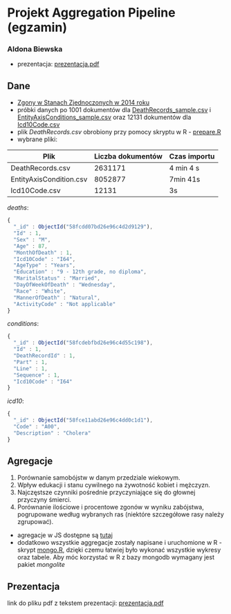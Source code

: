 # Projekt Aggregation Pipeline (egzamin)

### Aldona Biewska
* prezentacja: [prezentacja.pdf](https://github.com/abie115/nosql-exam/blob/master/pdf/prezentacja.pdf)
## Dane

* [Zgony w Stanach Zjednoczonych w 2014 roku](https://www.kaggle.com/cdc/mortality)
* próbki danych po 1001 dokumentów dla [DeathRecords_sample.csv](https://github.com/abie115/nosql-exam/blob/master/sample/DeathRecords_sample.csv) i [EntityAxisConditions_sample.csv](https://github.com/abie115/nosql-exam/blob/master/sample/EntityAxisConditions_sample.csv) oraz 12131 dokumentów dla [Icd10Code.csv](https://github.com/abie115/nosql-exam/blob/master/sample/Icd10Code.csv)
* plik _DeathRecords.csv_ obrobiony przy pomocy skryptu w R - [prepare.R](https://github.com/abie115/nosql-exam/blob/master/scripts/prepare.R)
* wybrane pliki:

| Plik                    | Liczba dokumentów | Czas importu | 
|-------------------------|-------------------|--------------| 
| DeathRecords.csv        | 2631171           | 4 min 4 s    | 
| EntityAxisCondition.csv | 8052877           | 7min 41s     | 
| Icd10Code.csv           | 12131             | 3s           | 

_deaths_:
```js
{                                                                
  "_id" : ObjectId("58fcdd07bd26e96c4d2d9129"),            
  "Id" : 1,                                                
  "Sex" : "M",                                             
  "Age" : 87,                                              
  "MonthOfDeath" : 1,                                      
  "Icd10Code" : "I64",                                     
  "AgeType" : "Years",                                     
  "Education" : "9 - 12th grade, no diploma",              
  "MaritalStatus" : "Married",                             
  "DayOfWeekOfDeath" : "Wednesday",                        
  "Race" : "White",                                        
  "MannerOfDeath" : "Natural",  
  "ActivityCode" : "Not applicable"                        
}                                                                
```
_conditions_:
```js
{                                                                
  "_id" : ObjectId("58fcdebfbd26e96c4d55c198"),            
  "Id" : 1,                                                
  "DeathRecordId" : 1,                                     
  "Part" : 1,                                              
  "Line" : 1,                                              
  "Sequence" : 1,                                          
  "Icd10Code" : "I64"                                      
}                                                                
```
_icd10_:
```js
{
  "_id" : ObjectId("58fce11abd26e96c4dd0c1d1"),
  "Code" : "A00",
  "Description" : "Cholera"
}
```

## Agregacje

1. Porównanie samobójstw w danym przedziale wiekowym.
2. Wpływ edukacji i stanu cywilnego na żywotność kobiet i mężczyzn.
3. Najczęstsze czynniki pośrednie przyczyniające się do głownej przyczyny śmierci.
4. Porównanie ilościowe i procentowe zgonów w wyniku zabójstwa, pogrupowane według wybranych ras (niektóre szczegółowe rasy należy zgrupować).

* agregacje w JS dostępne są [tutaj](https://github.com/abie115/nosql-exam/blob/master/scripts)
* dodatkowo wszystkie aggregacje zostały napisane i uruchomione w R - skrypt [mongo.R](https://github.com/abie115/nosql-exam/blob/master/scripts/mongo.R), dzięki czemu łatwiej było wykonać wszystkie wykresy oraz tabele. Aby móc korzystać w R z bazy mongodb wymagany jest pakiet _mongolite_

## Prezentacja

link do pliku pdf z tekstem prezentacji: [prezentacja.pdf](https://github.com/abie115/nosql-exam/blob/master/pdf/prezentacja.pdf)
